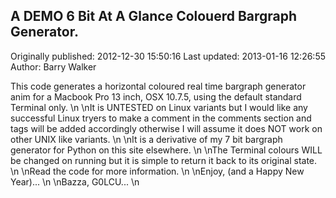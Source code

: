 ## A DEMO 6 Bit At A Glance Colouerd Bargraph Generator. 
Originally published: 2012-12-30 15:50:16 
Last updated: 2013-01-16 12:26:55 
Author: Barry Walker 
 
This code generates a horizontal coloured real time bargraph generator anim for a Macbook Pro 13 inch, OSX 10.7.5, using the default standard Terminal only.\n\nIt is UNTESTED on Linux variants but I would like any successful Linux tryers to make a comment in the comments section and tags will be added accordingly otherwise I will assume it does NOT work on other UNIX like variants.\n\nIt is a derivative of my 7 bit bargraph generator for Python on this site elsewhere.\n\nThe Terminal colours WILL be changed on running but it is simple to return it back to its original state.\n\nRead the code for more information.\n\nEnjoy, (and a Happy New Year)...\n\nBazza, G0LCU...\n